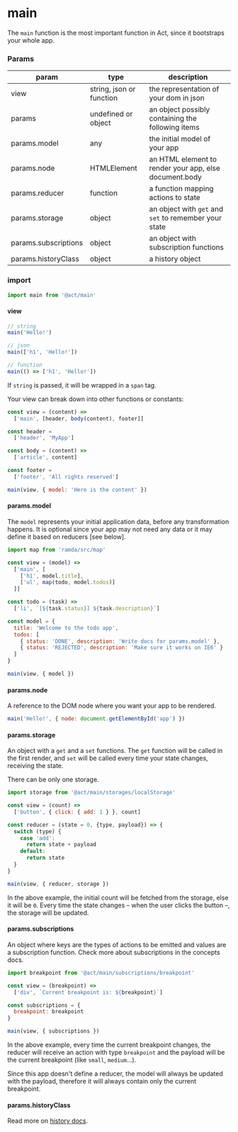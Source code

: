 # main

The `main` function is the most important function in Act, since it bootstraps
your whole app.

### Params

|param|type|description|
|---|---|---|
|view|string, json or function|the representation of your dom in json|
|params|undefined or object|an object possibly containing the following items|
|params.model|any|the initial model of your app|
|params.node|HTMLElement|an HTML element to render your app, else document.body|
|params.reducer|function|a function mapping actions to state|
|params.storage|object|an object with `get` and `set` to remember your state|
|params.subscriptions|object|an object with subscription functions|
|params.historyClass|object|a history object|

### import

```js
import main from '@act/main'
```

#### view

```js
// string
main('Hello!')

// json
main(['h1', 'Hello!'])

// function
main(() => ['h1', 'Hello!'])
```

If `string` is passed, it will be wrapped in a `span` tag.

Your view can break down into other functions or constants:

```js
const view = (content) =>
  ['main', [header, body(content), footer]]

const header =
  ['header', 'MyApp']

const body = (content) =>
  ['article', content]

const footer =
  ['footer', 'All rights reserved']

main(view, { model: 'Here is the content' })
```

#### params.model

The `model` represents your initial application data, before any transformation
happens. It is optional since your app may not need any data or it may define it
based on reducers [see below].

```js
import map from 'ramda/src/map'

const view = (model) =>
  ['main', [
  	['h1', model.title],
  	['ul', map(todo, model.todos)]
  ]]

const todo = (task) =>
  ['li', `[${task.status}] ${task.description}`]

const model = {
  title: 'Welcome to the todo app',
  todos: [
    { status: 'DONE', description: 'Write docs for params.model' },
    { status: 'REJECTED', description: 'Make sure it works on IE6' }
  ]
}

main(view, { model })
```

#### params.node

A reference to the DOM node where you want your app to be rendered.

```js
main('Hello!', { node: document.getElementById('app') })
```

#### params.storage

An object with a `get` and a `set` functions. The `get` function will be called
in the first render, and `set` will be called every time your state changes,
receiving the state.

There can be only one storage.

```js
import storage from '@act/main/storages/localStorage'

const view = (count) =>
  ['button', { click: { add: 1 } }, count]

const reducer = (state = 0, {type, payload}) => {
  switch (type) {
	case 'add':
	  return state + payload
	default:
	  return state
  }
}

main(view, { reducer, storage })
```

In the above example, the initial count will be fetched from the storage, else
it will be `0`. Every time the state changes – when the user clicks the button –,
the storage will be updated.

#### params.subscriptions

An object where keys are the types of actions to be emitted and values are a
subscription function. Check more about subscriptions in the concepts docs.

```js
import breakpoint from '@act/main/subscriptions/breakpoint'

const view = (breakpoint) =>
  ['div', `Current breakpoint is: ${breakpoint}`]

const subscriptions = {
  breakpoint: breakpoint
}

main(view, { subscriptions })
```

In the above example, every time the current breakpoint changes, the reducer
will receive an action with type `breakpoint` and the payload will be the
current breakpoint (like `small`, `medium`...).

Since this app doesn't define a reducer, the model will always be updated with
the payload, therefore it will always contain only the current breakpoint.

#### params.historyClass

Read more on [history docs](../concepts/history.md).
